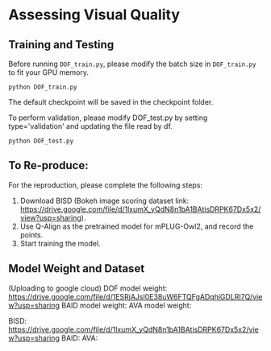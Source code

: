 # Assessing Visual Quality

## Training and Testing
Before running `DOF_train.py`, please modify the batch size in `DOF_train.py` to fit your GPU memory.

```
python DOF_train.py
```

The default checkpoint will be saved in the checkpoint folder.

To perform validation, please modify DOF_test.py by setting type='validation' and updating the file read by df.

```
python DOF_test.py
```

## To Re-produce:
For the reproduction, please complete the following steps:

1. Download BISD (Bokeh image scoring dataset link: https://drive.google.com/file/d/1lxumX_yQdN8n1bA1BAtisDRPK67Dx5x2/view?usp=sharing).
2. Use Q-Align as the pretrained model for mPLUG-Owl2, and record the points.
3. Start training the model.

## Model Weight and Dataset
(Uploading to google cloud)
DOF model weight: https://drive.google.com/file/d/1ESRjAJsl0E38uW6FTQFgADqhiGDLRI7Q/view?usp=sharing
BAID model weight:
AVA model weight:

BISD: https://drive.google.com/file/d/1lxumX_yQdN8n1bA1BAtisDRPK67Dx5x2/view?usp=sharing
BAID:
AVA: